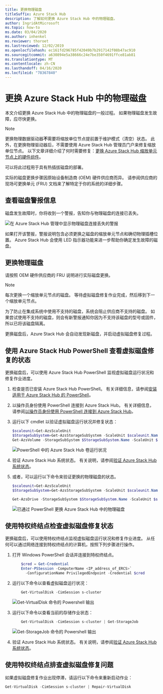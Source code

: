 ```yaml
---
title: 更换物理磁盘
titleSuffix: Azure Stack Hub
description: 了解如何更换 Azure Stack Hub 中的物理磁盘。
author: IngridAtMicrosoft
ms.topic: how-to
ms.date: 03/04/2020
ms.author: inhenkel
ms.reviewer: thoroet
ms.lastreviewed: 12/02/2019
ms.openlocfilehash: ec161fd296785f42049b7b2917142f08b47ac910
ms.sourcegitcommit: a630894e5a38666c24e7be350f4691ffce81ab81
ms.translationtype: MT
ms.contentlocale: zh-CN
ms.lasthandoff: 04/16/2020
ms.locfileid: "78367840"
---
```

# <a name="replace-a-physical-disk-in-azure-stack-hub"></a>更换 Azure Stack Hub 中的物理磁盘

本文介绍更换 Azure Stack Hub 中的物理磁盘的一般过程。 如果物理磁盘发生故障，应尽快更换。

> [!Note]  
> 更换物理数据驱动器**不**需要将缩放单位节点提前置于维护模式（清空）状态。 此外，在更换物理驱动器后，不需要使用 Azure Stack Hub 管理员门户来修复缩放单位节点。 以下文章详细介绍了何时需要修复：[更换 Azure Stack Hub 缩放单元节点上的硬件组件](azure-stack-replace-component.md)。

可以将此过程用于具有热插拔磁盘的部署。

实际的磁盘更换步骤因原始设备制造商 (OEM) 硬件供应商而异。 请参阅供应商的现场可更换单元 (FRU) 文档来了解特定于你的系统的详细步骤。

## <a name="review-disk-alert-information"></a>查看磁盘警报信息
磁盘发生故障时，你将收到一个警报，告知你与物理磁盘的连接已丢失。

![在 Azure Stack Hub 管理中显示物理磁盘连接丢失的警报](media/azure-stack-replace-disk/DiskAlert.png)

如果打开该警报，警报说明包含必须更换之磁盘的缩放单元节点和确切物理插槽位置。 Azure Stack Hub 会使用 LED 指示器功能来进一步帮助你确定发生故障的磁盘。

## <a name="replace-the-physical-disk"></a>更换物理磁盘

请按照 OEM 硬件供应商的 FRU 说明进行实际磁盘更换。

> [!note]
> 每次更换一个缩放单元节点的磁盘。 等待虚拟磁盘修复作业完成，然后移到下一个缩放单元节点。

为了防止在集成系统中使用不支持的磁盘，系统会阻止供应商不支持的磁盘。 如果尝试使用不支持的磁盘，则会有新警报通知你因为不支持该磁盘的型号或固件，所以已将该磁盘隔离。

更换磁盘后，Azure Stack Hub 会自动发现新磁盘，并启动虚拟磁盘修复过程。

## <a name="check-the-status-of-virtual-disk-repair-using-azure-stack-hub-powershell"></a>使用 Azure Stack Hub PowerShell 查看虚拟磁盘修复的状态

更换磁盘后，可以使用 Azure Stack Hub PowerShell 监视虚拟磁盘运行状况和修复作业进度。

1. 检查是否已安装 Azure Stack Hub PowerShell。 有关详细信息，请参阅[安装适用于 Azure Stack Hub 的 PowerShell](azure-stack-powershell-install.md)。
2. 以操作员身份使用 PowerShell 连接到 Azure Stack Hub。 有关详细信息，请参阅[以操作员身份使用 PowerShell 连接到 Azure Stack Hub](azure-stack-powershell-configure-admin.md)。
3. 运行以下 cmdlet 以验证虚拟磁盘运行状况并修复状态：

    ```powershell  
    $scaleunit=Get-AzsScaleUnit
    $StorageSubSystem=Get-AzsStorageSubSystem -ScaleUnit $scaleunit.Name
    Get-AzsVolume -StorageSubSystem $StorageSubSystem.Name -ScaleUnit $scaleunit.name | Select-Object VolumeLabel, OperationalStatus, RepairStatus
    ```

    ![PowerShell 中的 Azure Stack Hub 卷运行状况](media/azure-stack-replace-disk/get-azure-stack-volumes-health.png)

4. 验证 Azure Stack Hub 系统状态。 有关说明，请参阅[验证 Azure Stack Hub 系统状态](azure-stack-diagnostic-test.md)。
5. 或者，可以运行以下命令来验证更换的物理磁盘的状态。

    ```powershell  
    $scaleunit=Get-AzsScaleUnit
    $StorageSubSystem=Get-AzsStorageSubSystem -ScaleUnit $scaleunit.Name

    Get-AzsDrive -StorageSubSystem $StorageSubSystem.Name -ScaleUnit $scaleunit.name | Sort-Object StorageNode,MediaType,PhysicalLocation | Format-Table Storagenode, Healthstatus, PhysicalLocation, Model, MediaType,  CapacityGB, CanPool, CannotPoolReason
    ```

    ![已通过 PowerShell 更换 Azure Stack Hub 中的物理磁盘](media/azure-stack-replace-disk/check-replaced-physical-disks-azure-stack.png)

## <a name="check-the-status-of-virtual-disk-repair-using-the-privileged-endpoint"></a>使用特权终结点检查虚拟磁盘修复状态

更换磁盘后，可以使用特权终结点监视虚拟磁盘运行状况和修复作业进度。 从任何可以通过网络连接到特权终结点的计算机，按照下列步骤进行操作。

1. 打开 Windows PowerShell 会话并连接到特权终结点。

    ```powershell
        $cred = Get-Credential
        Enter-PSSession -ComputerName <IP_address_of_ERCS>`
          -ConfigurationName PrivilegedEndpoint -Credential $cred
    ```
  
2. 运行以下命令以查看虚拟磁盘运行状况：

    ```powershell
        Get-VirtualDisk -CimSession s-cluster
    ```

   ![Get-VirtualDisk 命令的 Powershell 输出](media/azure-stack-replace-disk/GetVirtualDiskOutput.png)

3. 运行以下命令以查看当前的存储作业状态：

    ```powershell
        Get-VirtualDisk -CimSession s-cluster | Get-StorageJob
    ```

    ![Get-StorageJob 命令的 Powershell 输出](media/azure-stack-replace-disk/GetStorageJobOutput.png)

4. 验证 Azure Stack Hub 系统状态。 有关说明，请参阅[验证 Azure Stack Hub 系统状态](azure-stack-diagnostic-test.md)。

## <a name="troubleshoot-virtual-disk-repair-using-the-privileged-endpoint"></a>使用特权终结点排查虚拟磁盘修复问题

如果虚拟磁盘修复作业出现停滞，请运行以下命令来重新启动作业：

```powershell
Get-VirtualDisk -CimSession s-cluster | Repair-VirtualDisk
```
